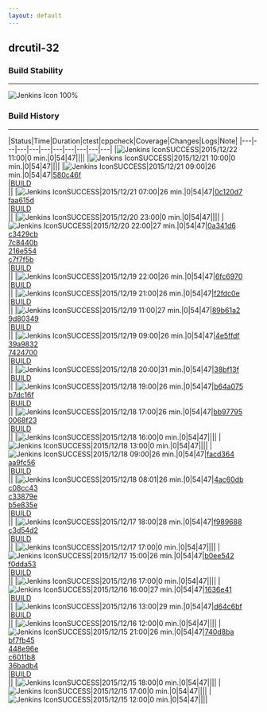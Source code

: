 ```yaml
---
layout: default
---
```

## drcutil-32
### Build Stability
___
![Jenkins Icon](http://jenkinshrg.github.io/images/48x48/health-80plus.png)
100%
  
### Build History
___
|Status|Time|Duration|<span class='badge'>ctest</span>|<span class='badge'>cppcheck</span>|Coverage|Changes|Logs|Note|
|---|---|---|---|---|---|---|---|---|---|
|![Jenkins Icon](http://jenkinshrg.github.io/images/24x24/blue.png)SUCCESS|2015/12/22 11:00|0 min.|0|54|47||||
|![Jenkins Icon](http://jenkinshrg.github.io/images/24x24/blue.png)SUCCESS|2015/12/21 10:00|0 min.|0|54|47||||
|![Jenkins Icon](http://jenkinshrg.github.io/images/24x24/blue.png)SUCCESS|2015/12/21 09:00|26 min.|0|54|47|[580c46f](https://github.com/fkanehiro/hrpsys-base/commit/580c46fbddf4ff97ced981900773230abeb84d20)<br>|[BUILD](https://drive.google.com/file/d/0B54sHwaxmuM4TTg2cFd0alIyd0U/view?usp=drivesdk)<br>||
|![Jenkins Icon](http://jenkinshrg.github.io/images/24x24/blue.png)SUCCESS|2015/12/21 07:00|26 min.|0|54|47|[0c120d7](https://github.com/fkanehiro/hrpsys-base/commit/0c120d7bc50d978ee0c113a4f884c0409414e0c6)<br>[faa615d](https://github.com/fkanehiro/hrpsys-base/commit/faa615da3220c16e9d1b8f8cfbd03484e6ecbc9a)<br>|[BUILD](https://drive.google.com/file/d/0B54sHwaxmuM4TVd6c29IVWpoa2M/view?usp=drivesdk)<br>||
|![Jenkins Icon](http://jenkinshrg.github.io/images/24x24/blue.png)SUCCESS|2015/12/20 23:00|0 min.|0|54|47||||
|![Jenkins Icon](http://jenkinshrg.github.io/images/24x24/blue.png)SUCCESS|2015/12/20 22:00|27 min.|0|54|47|[0a341d6](https://github.com/fkanehiro/hrpsys-base/commit/0a341d62b0ebbe6457c380c9fd4e6a88a9399f20)<br>[c3429cb](https://github.com/fkanehiro/hrpsys-base/commit/c3429cbec5cf7bfb6304891004b2e6a708f9e9a2)<br>[7c8440b](https://github.com/fkanehiro/hrpsys-base/commit/7c8440b91e21f714c9863da221822b855917f2d2)<br>[216e554](https://github.com/fkanehiro/hrpsys-base/commit/216e55490b9d6e2728dd84c6508a6c6a5bbe17a8)<br>[c7f7f5b](https://github.com/fkanehiro/hrpsys-base/commit/c7f7f5bbec0aeb5e190648346d7c1ef704828d22)<br>|[BUILD](https://drive.google.com/file/d/0B54sHwaxmuM4U3hBakRTQ2pZWUE/view?usp=drivesdk)<br>||
|![Jenkins Icon](http://jenkinshrg.github.io/images/24x24/blue.png)SUCCESS|2015/12/19 22:00|26 min.|0|54|47|[6fc6970](https://github.com/fkanehiro/hrpsys-base/commit/6fc697067fafba27c1601dac40b0d9a1919978f3)<br>|[BUILD](https://drive.google.com/file/d/0B54sHwaxmuM4V2duS2F3QTc4bEE/view?usp=drivesdk)<br>||
|![Jenkins Icon](http://jenkinshrg.github.io/images/24x24/blue.png)SUCCESS|2015/12/19 21:00|26 min.|0|54|47|[f2fdc0e](https://github.com/fkanehiro/hrpsys-base/commit/f2fdc0e6ecdddd9a0a87b6d0987d996120786c04)<br>|[BUILD](https://drive.google.com/file/d/0B54sHwaxmuM4YmVhcEJTcTNEQ1U/view?usp=drivesdk)<br>||
|![Jenkins Icon](http://jenkinshrg.github.io/images/24x24/blue.png)SUCCESS|2015/12/19 11:00|27 min.|0|54|47|[89b61a2](https://github.com/fkanehiro/hrpsys-base/commit/89b61a2568eb6a2eb0641cd2979bb2f441a3b08b)<br>[9d80349](https://github.com/fkanehiro/hrpsys-base/commit/9d80349e5f8ebfdcdf1c8eae296fb95ac1fe3108)<br>|[BUILD](https://drive.google.com/file/d/0B54sHwaxmuM4LVI5blc0SGpZNXM/view?usp=drivesdk)<br>||
|![Jenkins Icon](http://jenkinshrg.github.io/images/24x24/blue.png)SUCCESS|2015/12/19 09:00|26 min.|0|54|47|[4e5ffdf](https://github.com/fkanehiro/hrpsys-base/commit/4e5ffdffa930bad6894b9cbfed932fef55dfbf4a)<br>[39a9832](https://github.com/fkanehiro/hrpsys-base/commit/39a9832cd5db80d3514138bbdd948f1b14a7913a)<br>[7424700](https://github.com/fkanehiro/hrpsys-base/commit/7424700524780ecec0668de444ef19eeab9a6ed4)<br>|[BUILD](https://drive.google.com/file/d/0B54sHwaxmuM4bUhMRTBHR2dEV28/view?usp=drivesdk)<br>||
|![Jenkins Icon](http://jenkinshrg.github.io/images/24x24/blue.png)SUCCESS|2015/12/18 20:00|31 min.|0|54|47|[38bf13f](https://github.com/jrl-umi3218/hmc2/commit/38bf13f651fe48e35641634c3cdc4f45775d5467)<br>|[BUILD](https://drive.google.com/file/d/0B54sHwaxmuM4cC01YVlKUkpkd2c/view?usp=drivesdk)<br>||
|![Jenkins Icon](http://jenkinshrg.github.io/images/24x24/blue.png)SUCCESS|2015/12/18 19:00|26 min.|0|54|47|[b64a075](https://github.com/jrl-umi3218/hmc2/commit/b64a0752307e0108082ca5c21bd01637e59ca156)<br>[b7dc16f](https://github.com/jrl-umi3218/hmc2/commit/b7dc16fb1cc29099e4ebe12dd220fd66e96d07bc)<br>|[BUILD](https://drive.google.com/file/d/0B54sHwaxmuM4Y1ZzTkxsSmtESG8/view?usp=drivesdk)<br>||
|![Jenkins Icon](http://jenkinshrg.github.io/images/24x24/blue.png)SUCCESS|2015/12/18 17:00|26 min.|0|54|47|[bb97795](https://github.com/fkanehiro/hrpsys-base/commit/bb97795d9e385dd52eb0b55f0e62c5b290b2d9f2)<br>[0068f23](https://github.com/fkanehiro/hrpsys-base/commit/0068f232626086391d57b28b0528f4f95ee589bd)<br>|[BUILD](https://drive.google.com/file/d/0B54sHwaxmuM4d1hQZlVVQVEwZG8/view?usp=drivesdk)<br>||
|![Jenkins Icon](http://jenkinshrg.github.io/images/24x24/blue.png)SUCCESS|2015/12/18 16:00|0 min.|0|54|47||||
|![Jenkins Icon](http://jenkinshrg.github.io/images/24x24/blue.png)SUCCESS|2015/12/18 13:00|0 min.|0|54|47||||
|![Jenkins Icon](http://jenkinshrg.github.io/images/24x24/blue.png)SUCCESS|2015/12/18 09:00|26 min.|0|54|47|[facd364](https://github.com/jrl-umi3218/hmc2/commit/facd364094523f52b7918d1e9d3b74b4f29a1a18)<br>[aa9fc56](https://github.com/jrl-umi3218/hmc2/commit/aa9fc568a14aeab5820e1817a52939a96a8acec6)<br>|[BUILD](https://drive.google.com/file/d/0B54sHwaxmuM4NkYxeGVaTjN1azg/view?usp=drivesdk)<br>||
|![Jenkins Icon](http://jenkinshrg.github.io/images/24x24/blue.png)SUCCESS|2015/12/18 08:01|26 min.|0|54|47|[4ac60db](https://github.com/fkanehiro/hrpsys-base/commit/4ac60dbdc69015f723b7cae02a0022a2491e401e)<br>[c08cc43](https://github.com/fkanehiro/hrpsys-base/commit/c08cc4307d2811c75fd25d234b6d16a7dca910b1)<br>[c33879e](https://github.com/fkanehiro/hrpsys-base/commit/c33879eaa2370081b88a7ccb7cfb496d623665db)<br>[b5e835e](https://github.com/fkanehiro/hrpsys-base/commit/b5e835e5ffa936521e4870c0a030fe0466701127)<br>|[BUILD](https://drive.google.com/file/d/0B54sHwaxmuM4amozTEN2WGNWMTQ/view?usp=drivesdk)<br>||
|![Jenkins Icon](http://jenkinshrg.github.io/images/24x24/blue.png)SUCCESS|2015/12/17 18:00|28 min.|0|54|47|[f989688](https://github.com/jrl-umi3218/hmc2/commit/f989688dc3eadecc094e8f53e172e0618700653e)<br>[c3d54d2](https://github.com/jrl-umi3218/hrpsys-humanoid/commit/c3d54d226da479d494e15fcc8457cf13be87da45)<br>|[BUILD](https://drive.google.com/file/d/0B54sHwaxmuM4T3FIMmNRd0N2Q0E/view?usp=drivesdk)<br>||
|![Jenkins Icon](http://jenkinshrg.github.io/images/24x24/blue.png)SUCCESS|2015/12/17 17:00|0 min.|0|54|47||||
|![Jenkins Icon](http://jenkinshrg.github.io/images/24x24/blue.png)SUCCESS|2015/12/17 15:00|26 min.|0|54|47|[b0ee542](https://github.com/fkanehiro/hrpsys-base/commit/b0ee5425372c856e275973ea951cc3b459ab15f9)<br>[f0dda53](https://github.com/fkanehiro/hrpsys-base/commit/f0dda5341e2664f3eb58bd68835fcfcc16345b13)<br>|[BUILD](https://drive.google.com/file/d/0B54sHwaxmuM4VFNwbTNWYl9INkE/view?usp=drivesdk)<br>||
|![Jenkins Icon](http://jenkinshrg.github.io/images/24x24/blue.png)SUCCESS|2015/12/16 17:00|0 min.|0|54|47||||
|![Jenkins Icon](http://jenkinshrg.github.io/images/24x24/blue.png)SUCCESS|2015/12/16 16:00|27 min.|0|54|47|[1636e41](https://github.com/jrl-umi3218/hmc2/commit/1636e41e6f1562fb25c57efc985d76e249eaaa73)<br>|[BUILD](https://drive.google.com/file/d/0B54sHwaxmuM4M2hZX3d0WDZJVlU/view?usp=drivesdk)<br>||
|![Jenkins Icon](http://jenkinshrg.github.io/images/24x24/blue.png)SUCCESS|2015/12/16 13:00|29 min.|0|54|47|[d64c6bf](https://github.com/jrl-umi3218/hmc2/commit/d64c6bf40dc7599511a7a785dae54e1021ab5640)<br>|[BUILD](https://drive.google.com/file/d/0B54sHwaxmuM4di0xb0pZSUZtNzQ/view?usp=drivesdk)<br>||
|![Jenkins Icon](http://jenkinshrg.github.io/images/24x24/blue.png)SUCCESS|2015/12/16 12:00|0 min.|0|54|47||||
|![Jenkins Icon](http://jenkinshrg.github.io/images/24x24/blue.png)SUCCESS|2015/12/15 21:00|26 min.|0|54|47|[740d8ba](https://github.com/fkanehiro/hrpsys-base/commit/740d8baa4e6804c8457525782e59e9eee27ce5f6)<br>[bf7fb45](https://github.com/fkanehiro/hrpsys-base/commit/bf7fb45dec1253b5d3978f8b6a24aa11f217efe8)<br>[448e96e](https://github.com/fkanehiro/hrpsys-base/commit/448e96e8d8a862c9ae3fc41ce06e9f7901c81131)<br>[c6011b8](https://github.com/fkanehiro/hrpsys-base/commit/c6011b865283d9892934d2e2c76a63b15c0f0074)<br>[36badb4](https://github.com/fkanehiro/hrpsys-base/commit/36badb407b504a35de84e93efc548667498b6368)<br>|[BUILD](https://drive.google.com/file/d/0B54sHwaxmuM4UkNTV2lXbm9CWGM/view?usp=drivesdk)<br>||
|![Jenkins Icon](http://jenkinshrg.github.io/images/24x24/blue.png)SUCCESS|2015/12/15 18:00|0 min.|0|54|47||||
|![Jenkins Icon](http://jenkinshrg.github.io/images/24x24/blue.png)SUCCESS|2015/12/15 17:00|0 min.|0|54|47||||
|![Jenkins Icon](http://jenkinshrg.github.io/images/24x24/blue.png)SUCCESS|2015/12/15 12:00|0 min.|0|54|47||||

